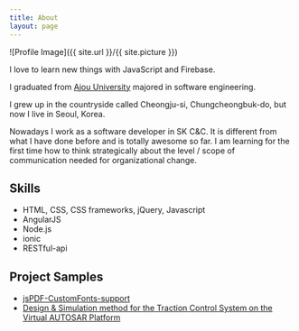 ```yaml
---
title: About
layout: page
---
```

![Profile Image]({{ site.url }}/{{ site.picture }})

<p>I love to learn new things with JavaScript and Firebase.</p>

<p>I graduated from <a href="http://www.ajou.ac.kr/kr/index.jsp" target="_blank">Ajou University</a> majored in software engineering.</p>

<p>I grew up in the countryside called Cheongju-si, Chungcheongbuk-do, but now I live in Seoul, Korea.</p>

<p>Nowadays I work as a software developer in SK C&C. It is different from what I have done before and is totally awesome so far. I am learning for the first time how to think strategically about the level / scope of communication needed for organizational change.</p>

<h2>Skills</h2>

<ul class="skill-list">
	<li>HTML, CSS, CSS frameworks, jQuery, Javascript</li>
	<li>AngularJS</li>
	<li>Node.js</li>
	<li>ionic</li>
	<li>RESTful-api</li>
</ul>

<h2>Project Samples</h2>

<ul>
	<li><a href="https://github.com/sphilee/jsPDF-CustomFonts-support" target="_blank">jsPDF-CustomFonts-support</a></li>	
	<li><a href="http://www.eiric.or.kr/util/pdsFileDownload.php?db=TB_PostConference2&fileName=FN_1606287085584.pdf&seq=5020" target="_blank">Design & Simulation method for the Traction Control System on the Virtual AUTOSAR Platform</a></li>
</ul>
